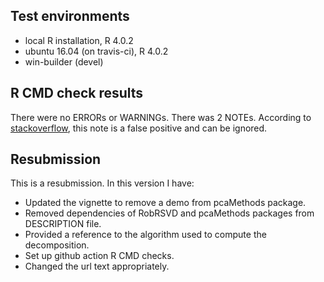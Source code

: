 ## Test environments
* local R installation, R 4.0.2
* ubuntu 16.04 (on travis-ci), R 4.0.2
* win-builder (devel)

## R CMD check results

There were no ERRORs or WARNINGs.
There was 2 NOTEs. According to [stackoverflow](https://stackoverflow.com/questions/64402688/information-on-o-files-for-x64-is-not-available-note-on-r-package-checks-using), this note is a false positive and can be ignored.

## Resubmission
This is a resubmission. In this version I have:

* Updated the vignette to remove a demo from pcaMethods package.
* Removed dependencies of RobRSVD and pcaMethods packages from DESCRIPTION file.
* Provided a reference to the algorithm used to compute the decomposition. 
* Set up github action R CMD checks.
* Changed the url text appropriately.
